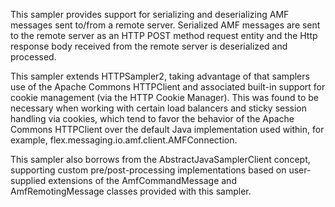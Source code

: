 This sampler provides support for serializing and deserializing AMF messages sent to/from a remote server.  Serialized AMF messages are sent to the remote server as an HTTP POST method request entity and the Http response body received from the remote server is deserialized and processed.

This sampler extends HTTPSampler2, taking advantage of that samplers use of the Apache Commons HTTPClient and associated built-in support for cookie management (via the HTTP Cookie Manager). This was found to be necessary when working with certain load balancers and sticky session handling via cookies, which tend to favor the behavior of the Apache Commons HTTPClient over the default Java implementation used within, for example, flex.messaging.io.amf.client.AMFConnection.

This sampler also borrows from the AbstractJavaSamplerClient concept, supporting custom pre/post-processing implementations based on user-supplied extensions of the AmfCommandMessage and AmfRemotingMessage classes provided with this sampler.